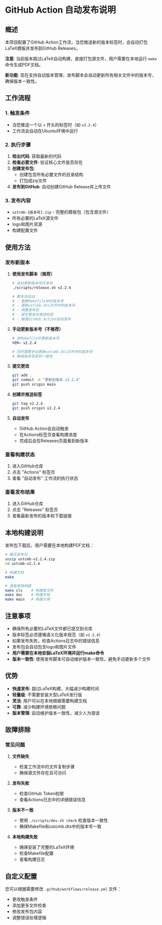 # GitHub Action 自动发布说明

## 概述

本项目配置了GitHub Action工作流，当您推送新的版本标签时，会自动打包LaTeX模板并发布到GitHub Releases。

**注意**: 当前版本跳过LaTeX自动构建，直接打包源文件，用户需要在本地运行 `make` 命令生成PDF文档。

**新功能**: 现在支持自动版本管理，发布脚本会自动更新所有相关文件中的版本号，确保版本一致性。

## 工作流程

### 1. 触发条件
- 当您推送一个以 `v` 开头的标签时（如 `v2.2.4`）
- 工作流会自动在Ubuntu环境中运行

### 2. 执行步骤
1. **检出代码**: 获取最新的代码
2. **检查必要文件**: 验证核心文件是否存在
3. **创建发布包**: 
   - 创建包含所有必要文件的目录结构
   - 打包成zip文件
4. **发布到GitHub**: 自动创建GitHub Release并上传文件

### 3. 发布内容
- `ustcmb-{版本号}.zip` - 完整的模板包（包含源文件）
- 所有必要的LaTeX源文件
- logo和图片资源
- 构建配置文件

## 使用方法

### 发布新版本

1. **使用发布脚本（推荐）**
   ```bash
   # 自动更新版本号并发布
   ./scripts/release.sh v2.2.4
   
   # 脚本会自动：
   # - 更新Makefile中的版本号
   # - 更新ustcmb.dtx文件中的版本号
   # - 构建发布包
   # - 提交更改并推送标签
   # - 触发GitHub Action自动发布
   ```

2. **手动更新版本号（不推荐）**
   ```bash
   # 在Makefile中更新版本号
   VER= v2.2.4
   
   # 同时需要手动更新ustcmb.dtx文件中的版本号
   # 确保版本信息的一致性
   ```

2. **提交更改**
   ```bash
   git add .
   git commit -m "更新到版本 v2.2.4"
   git push origin main
   ```

3. **创建并推送标签**
   ```bash
   git tag v2.2.4
   git push origin v2.2.4
   ```

4. **自动发布**
   - GitHub Action会自动触发
   - 在Actions标签页查看构建进度
   - 完成后会在Releases页面看到新版本

### 查看构建状态

1. 进入GitHub仓库
2. 点击 "Actions" 标签页
3. 查看 "自动发布" 工作流的执行状态

### 查看发布结果

1. 进入GitHub仓库
2. 点击 "Releases" 标签页
3. 查看最新发布的版本和下载链接

## 本地构建说明

发布包下载后，用户需要在本地构建PDF文档：

```bash
# 解压发布包
unzip ustcmb-v2.2.4.zip
cd ustcmb-v2.2.4

# 构建文档
make

# 或者单独构建
make cls    # 构建类文件
make doc    # 构建文档
make main   # 构建示例
```

## 注意事项

- 确保所有必要的LaTeX文件都已提交到仓库
- 版本标签必须遵循语义化版本规范（如 `v2.2.4`）
- 如果发布失败，检查Actions日志中的错误信息
- 发布包会自动包含logo和图片文件
- **用户需要在本地安装LaTeX环境并运行make命令**
- **版本一致性**: 使用发布脚本可自动维护版本一致性，避免手动更新多个文件

## 优势

- **快速发布**: 跳过LaTeX构建，大幅减少构建时间
- **轻量级**: 不需要安装大型LaTeX发行版
- **灵活**: 用户可以在本地根据需要构建文档
- **可靠**: 减少构建环境依赖问题
- **版本管理**: 自动维护版本一致性，减少人为错误

## 故障排除

### 常见问题

1. **文件缺失**
   - 检查工作流中的文件复制步骤
   - 确保源文件存在且可访问

2. **发布失败**
   - 检查GitHub Token权限
   - 查看Actions日志中的详细错误信息

3. **版本不一致**
   - 使用 `./scripts/dev.sh check` 检查版本一致性
   - 确保Makefile和ustcmb.dtx中的版本号一致

4. **本地构建失败**
   - 确保安装了完整的LaTeX环境
   - 检查Makefile配置
   - 查看构建日志

## 自定义配置

您可以根据需要修改 `.github/workflows/release.yml` 文件：

- 更改触发条件
- 添加更多文件检查
- 修改发布包内容
- 调整错误处理逻辑
